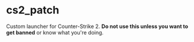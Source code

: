 # cs2_patch
Custom launcher for Counter-Strike 2. **Do not use this unless you want to get banned** or know what you're doing.
